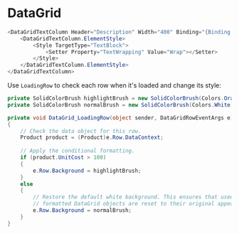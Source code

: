# DataGrid


```csharp
<DataGridTextColumn Header="Description" Width="400" Binding="{Binding Path=Description}">
    <DataGridTextColumn.ElementStyle>
        <Style TargetType="TextBlock">
            <Setter Property="TextWrapping" Value="Wrap"></Setter>
        </Style>
    </DataGridTextColumn.ElementStyle>
</DataGridTextColumn>
```

Use `LoadingRow` to check each row when it's loaded and change its style:

```csharp
private SolidColorBrush highlightBrush = new SolidColorBrush(Colors.Orange);
private SolidColorBrush normalBrush = new SolidColorBrush(Colors.White);

private void DataGrid_LoadingRow(object sender, DataGridRowEventArgs e)
{
    // Check the data object for this row.
    Product product = (Product)e.Row.DataContext;
           
    // Apply the conditional formatting.
    if (product.UnitCost > 100)
    {
        e.Row.Background = highlightBrush;
    }
    else
    {
        // Restore the default white background. This ensures that used,
        // formatted DataGrid objects are reset to their original appearance.
        e.Row.Background = normalBrush;
    }
}
```
<!--stackedit_data:
eyJoaXN0b3J5IjpbLTIwNDYxNzk0MzVdfQ==
-->